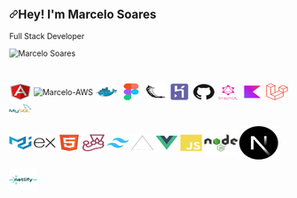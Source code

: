 <h2><a id="user-content-oiii-eu-sou-o-marcelo-soares" class="anchor" aria-hidden="true" href="#"><svg class="octicon octicon-link" viewBox="0 0 16 16" version="1.1" width="16" height="16" aria-hidden="true"><path fill-rule="evenodd" d="M7.775 3.275a.75.75 0 001.06 1.06l1.25-1.25a2 2 0 112.83 2.83l-2.5 2.5a2 2 0 01-2.83 0 .75.75 0 00-1.06 1.06 3.5 3.5 0 004.95 0l2.5-2.5a3.5 3.5 0 00-4.95-4.95l-1.25 1.25zm-4.69 9.64a2 2 0 010-2.83l2.5-2.5a2 2 0 012.83 0 .75.75 0 001.06-1.06 3.5 3.5 0 00-4.95 0l-2.5 2.5a3.5 3.5 0 004.95 4.95l1.25-1.25a.75.75 0 00-1.06-1.06l-1.25 1.25a2 2 0 01-2.83 0z"></path></svg></a>Hey! I'm Marcelo Soares</h2>
<p>Full Stack Developer</p>

![Marcelo Soares](https://github-readme-stats.vercel.app/api?username=marcelosoares-dev&show_icons=true&theme=radical)

##

<div><br>

  <img align="center" alt="Marcelo-Angular" height="30" width="40" src="https://github.com/devicons/devicon/blob/master/icons/angularjs/angularjs-original.svg" style="max-width:100%;">

   <img align="center" alt="Marcelo-AWS" height="30" width="40" src="https://cdn.jsdelivr.net/gh/devicons/devicon@latest/icons/amazonwebservices/amazonwebservices-plain-wordmark.svg" style="max-width:100%;">

   <img align="center" alt="Marcelo-Docker" height="30" width="40" src="https://github.com/devicons/devicon/blob/master/icons/docker/docker-original.svg" style="max-width:100%;">

  <img align="center" alt="Marcelo-Figma" height="30" width="40" src="https://github.com/devicons/devicon/blob/master/icons/figma/figma-original.svg" style="max-width:100%;">

  <img align="center" alt="Marcelo-Flask" height="30" width="40" src="https://github.com/devicons/devicon/blob/master/icons/flask/flask-original.svg" style="max-width:100%;">

   <img align="center" alt="Marcelo-Heroku" height="30" width="40" src="https://github.com/devicons/devicon/blob/master/icons/heroku/heroku-plain.svg" style="max-width:100%;">

   <img align="center" alt="Marcelo-GitHub" height="30" width="40" src="https://github.com/devicons/devicon/blob/master/icons/github/github-original.svg" style="max-width:100%;">

  <img align="center" alt="Marcelo-Graphql" height="30" width="40" src="https://github.com/devicons/devicon/blob/master/icons/graphql/graphql-plain-wordmark.svg" style="max-width:100%;">

  <img align="center" alt="Marcelo-Kotlin" height="30" width="40" src="https://github.com/devicons/devicon/blob/master/icons/kotlin/kotlin-original.svg" style="max-width:100%;">

  <img align="center" alt="Marcelo-Laravel" height="30" width="40" src="https://github.com/devicons/devicon/blob/master/icons/laravel/laravel-original.svg" style="max-width:100%;">

  <img align="center" alt="Marcelo-Mysql" height="30" width="40" src="https://github.com/devicons/devicon/blob/master/icons/mysql/mysql-original-wordmark.svg" style="max-width:100%;">

<br>
<br>

<img align="center" alt="Marcelo-MUI" height="30" width="40" src="https://github.com/devicons/devicon/blob/master/icons/materialui/materialui-original.svg" style="max-width:100%;">

 <img align="center" alt="Marcelo-Express" height="30" width="40" src="https://github.com/devicons/devicon/blob/master/icons/express/express-original.svg" style="max-width:100%;">

<img align="center" alt="Marcelo-HTML" height="30" width="40" src="https://github.com/devicons/devicon/blob/master/icons/html5/html5-original.svg" style="max-width:100%;">

<img align="center" alt="Marcelo-JEST" height="30" width="40" src="https://github.com/devicons/devicon/blob/master/icons/jest/jest-plain.svg" style="max-width:100%;">

  <img align="center" alt="Marcelo-Tailwindcss" height="30" width="40" src="https://github.com/devicons/devicon/blob/master/icons/tailwindcss/tailwindcss-original.svg" style="max-width:100%;">

  <img align="center" alt="Marcelo-Vercel" height="30" width="40" src="https://github.com/devicons/devicon/blob/master/icons/vercel/vercel-line.svg" style="max-width:100%;">

  <img align="center" alt="Marcelo-Vue" height="30" width="40" src="https://github.com/devicons/devicon/blob/master/icons/vuejs/vuejs-original.svg" style="max-width:100%;">

  <img align="center" alt="Marcelo-JavaScript" height="30" width="40" src="https://github.com/devicons/devicon/blob/master/icons/javascript/javascript-plain.svg" style="max-width:100%;">

<img align="center" alt="Marcelo-Node" height="50" width="60" src="https://github.com/devicons/devicon/blob/master/icons/nodejs/nodejs-original-wordmark.svg" style="max-width:100%;">

<img align="center" alt="Marcelo-Next" height="60" width="70" src="https://github.com/devicons/devicon/blob/master/icons/nextjs/nextjs-original.svg" style="max-width:100%;">

<br>
<br>

<img align="center" alt="Marcelo-Netlify" height="40" width="50" src="https://github.com/devicons/devicon/blob/master/icons/netlify/netlify-original-wordmark.svg" style="max-width:100%;">

  
##
